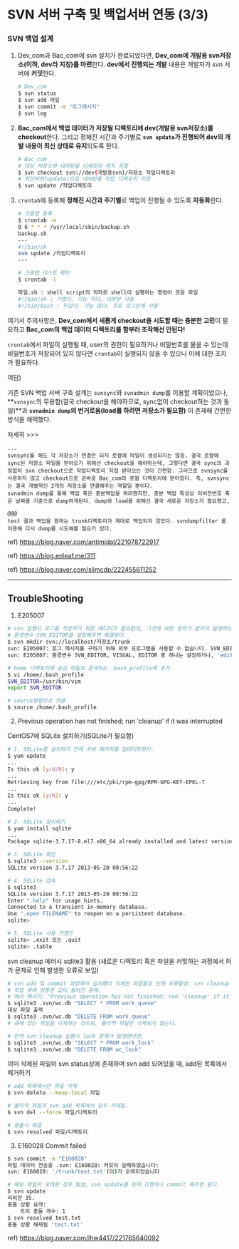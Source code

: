 # SVN 서버 구축 및 백업서버 연동 (3/3)



### SVN 백업 설계

1. Dev_com과 Bac_com에 svn 설치가 완료되었다면, **Dev_com에 개발용 svn저장소(이하, dev라 지칭)를 마련**한다. **dev에서 진행되는 개발** 내용은 개발자가 svn 서버에 **커밋**한다.

   ```bash
   # Dev_com
   $ svn status
   $ svn add 파일
   $ svn commit -m "로그메시지"
   $ svn log
   ```

   

2. **Bac_com에서 백업 데이터가 저장될 디렉토리에 dev(개발용 svn저장소)를 checkout**한다. 그리고 정해진 시간과 주기별로 **`svn update`가 진행되어 dev의 개발 내용이 최신 상태로 유지**되도록 한다.

   ```bash
   # Bac_com
   # 대상 저장소와 내려받을 디렉토리 위치 지정
   $ svn checkout svn://dev(개발용svn)/저장소 작업디렉토리
   # 최신버전(update)으로 내려받을 작업 디렉토리 지정
   $ svn update /작업디렉토리
   ```

   

3. `crontab`에 등록해 **정해진 시간과 주기별**로 백업이 진행될 수 있도록 **자동화**한다.

   ```bash
   # 크론탭 등록
   $ crontab -e
   0 6 * * * /usr/local/sbin/backup.sh
   backup.sh
   ---
   #!/bin/sh
   svn update /작업디렉토리
   ---
   
   # 크론탭 리스트 확인
   $ crontab -l
   
   파일.sh : shell script의 약자로 shell이 실행하는 명령어 모음 파일
   #!/bin/sh : 가볍다. 기능 적다. 대부분 사용
   #!/bin/bash : 무겁다. 기능 많다. 주로 로그인에 사용
   ```

   



여기서 주의사항은, **Dev_com에서 새롭게 checkout을 시도할 때는 충분한 고민**이 필요하고 **Bac_com의 백업 데이터 디렉토리를 함부러 조작해선 안된다!**

`crontab`에서 파일이 실행될 때, user의 권한이 필요하거나 비밀번호를 물을 수 있는데 비밀번호가 저장되어 있지 않다면 `crontab`이 실행되지 않을 수 있으니 이에 대한 조치가 필요하다.







여담)

기존 SVN 백업 서버 구축 설계는 `svnsync`와 `svnadmin dump`를 이용할 계획이었으나, **`svnsync`의 무용함(결국 checkout을 해야하므로, sync없이 checkout하는 것과 동일)**과 **`svnadmin dump`의 번거로움(load를 하려면 저장소가 필요함)** 이 존재해 간편한 방식을 채택했다.

자세히 >>>

```
...
svnsync를 해도 각 저장소가 연결만 되지 로컬에 파일이 생성되지는 않음. 결국 로컬에 sync된 저장소 파일을 받아오기 위해선 checkout을 해야하는데, 그렇다면 결국 sync의 과정없이 svn checkout으로 작업디렉토리 직접 받아오는 것이 간편함. 그러므로 svnsync를 사용하지 않고 checkout으로 곧바로 Bac_com의 로컬 디렉토리에 받아왔다. 즉, svnsync는 결국 개별적인 2개의 저장소를 연결해주는 역할일 뿐이다.
svnadmin dump를 통해 백업 혹은 증분백업을 하려했지만, 증분 백업 특성상 리비전번호 혹은 날짜를 기준으로 dump하게된다. dump와 load를 위해선 결국 새로운 저장소가 필요했고, 

@@@
test 결과 백업을 원하는 trunk디렉토리가 제대로 백업되지 않았다. svndumpfilter 를 이용해 다시 dump를 시도해볼 필요가 있다.
```





ref) https://blog.naver.com/antimidal/221078722917

ref) https://blog.enleaf.me/311

ref) https://blog.naver.com/slimcdp/222455611252





---





##  TroubleShooting



1. E205007

```bash
# svn 실행시 로그를 작성하기 위한 에디터가 필요한데, 그것에 대한 정의가 없어서 발생하는 에러.
# 환경변수 SVN_EDITOR를 설정해주면 해결된다.
$ svn mkdir svn://localhost/저장소/trunk
svn: E205007: 로그 메시지를 구하기 위해 외부 프로그램을 사용할 수 없습니다. SVN_EDITOR 환경 변수를 설정하시거나 --message (-m) 또는 --file (-F) 옵션을 사용하세요
svn: E205007: 환경변수 SVN_EDITOR, VISUAL, EDITOR 중 하나는 설정하거나, 'editor-cmd' 를 구성화일에 명시해야합니다

# home 디렉토리에 숨김 파일로 존재하는 .bash_profile에 추가
$ vi /home/.bash_profile
SVN_EDITOR=/usr/bin/vim
export SVN_EDITOR

# source명령으로 적용
$ source /home/.bash_profile
```



2. Previous operation has not finished; run 'cleanup' if it was interrupted

CentOS7에 SQLite 설치하기(SQLite가 필요함)

```bash
# 1. SQLite를 설치하기 전에 서버 패키지를 업데이트한다.
$ yum update
...
Is this ok [y/d/N]: y
...
Retrieving key from file:///etc/pki/rpm-gpg/RPM-GPG-KEY-EPEL-7
...
Is this ok [y/N]: y
...
Complete!

# 2. SQLite 설치하기
$ yum install sqlite
...
Package sqlite-3.7.17-8.el7.x86_64 already installed and latest version

# 3. SQLite 확인
$ sqlite3 --version
SQLite version 3.7.17 2013-05-20 00:56:22

# 4. SQLite 접속
$ sqlite3
SQLite version 3.7.17 2013-05-20 00:56:22
Enter ".help" for usage hints.
Connected to a transient in-memory database.
Use ".open FILENAME" to reopen on a persistent database.
sqlite>

# 5. SQLite 사용 커맨드
sqlite> .exit 또는 .quit
sqlite> .table
```



svn cleanup 에러시 sqlite3 활용 (새로운 디렉토리 혹은 파일을 커밋하는 과정에서 허가 문제로 인해 발생한 오류로 보임)

```bash
# svn add 및 commit 과정에서 설치했다 삭제한 파일들로 인해 오류발생. svn cleanup 불가능.
# 작업 큐에 엉뚱한 값이 들어간 문제.
# 에러 메시지: "Previous operation has not finished; run 'cleanup' if it was interrupted."
$ sqlite3 .svn/wc.db "SELECT * FROM work_queue"
대상 파일 출력
$ sqlite3 .svn/wc.db "DELETE FROM work_queue"
# 큐에 있는 파일을 삭제하는 것으로, 물리적 파일은 삭제되지 않는다.

# 만약 svn cleanup 실행시 lock 문제가 발생한다면,
$ sqlite3 .svn/wc.db "SELECT * FROM work_lock"
$ sqlite3 .svn/wc.db "DELETE FROM wc_lock"
```



이미 삭제된 파일이 svn status상에 존재하며 svn add 되어있을 때, add된 목록에서 제거하기

```bash
# add 목록에서만 파일 삭제
$ svn delete --keep-local 파일

# 물리적 파일과 svn add 목록에서 모두 삭제됨.
$ svn del --force 파일/디렉토리

# 충돌시 해결
$ svn resolved 파일/디렉토리
```



3. E160028 Commit failed

```bash
$ svn commit -m "E160028"
파일 데이터 전송중 .svn: E160028: 커밋이 실패하였습니다:
svn: E160028: '/trunk/test.txt'(이)가 오래되었습니다

# 해당 파일이 오래된 경우 발생, svn update를 먼저 진행하고 commit 해주면 된다.
$ svn update
리비전 35.
충돌 상황 요약:
    트리 충돌 개수: 1
$ svn resolved test.txt
충돌 상황 해제됨 'test.txt'
```











ref) https://blog.naver.com/lhw4417/221765640092









